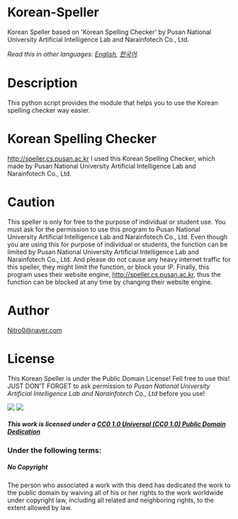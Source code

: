# Korean-Speller
Korean Speller based on 'Korean Spelling Checker' by Pusan National University Artificial Intelligence Lab and Narainfotech Co., Ltd.

*Read this in other languages: [English](README.md), [한국어](README.ko.md).*

# Description
This python script provides the module that helps you to use the Korean spelling checker way easier.

# Korean Spelling Checker
http://speller.cs.pusan.ac.kr
I used this Korean Spelling Checker, which made by Pusan National University Artificial Intelligence Lab and Narainfotech Co., Ltd.

# Caution
This speller is only for free to the purpose of individual or student use. You must ask for the permission to use this program to Pusan National University Artificial Intelligence Lab and Narainfotech Co., Ltd. Even though you are using this for purpose of individual or students, the function can be limited by Pusan National University Artificial Intelligence Lab and Narainfotech Co., Ltd. And please do not cause any heavy internet traffic for this speller, they might limit the function, or block your IP. Finally, this program uses their website engine, http://speller.cs.pusan.ac.kr, thus the function can be blocked at any time by changing their website engine.

# Author
Nitro0@naver.com

# License
This Korean Speller is under the Public Domain License! Fell free to use this! JUST DON'T FORGET to ask permission to *Pusan National University Artificial Intelligence Lab and Narainfotech Co., Ltd* before you use!

<div class="license_icons">
<img src="https://creativecommons.org/images/chooser/chooser_cc.png">
<img src="https://creativecommons.org/images/chooser/chooser_pd.png">
</div>

##### This work is licensed under a [CC0 1.0 Universal (CC0 1.0) Public Domain Dedication](https://creativecommons.org/publicdomain/zero/1.0/)

### Under the following terms:
##### No Copyright
The person who associated a work with this deed has dedicated the work to the public domain by waiving all of his or her rights to the work worldwide under copyright law, including all related and neighboring rights, to the extent allowed by law.